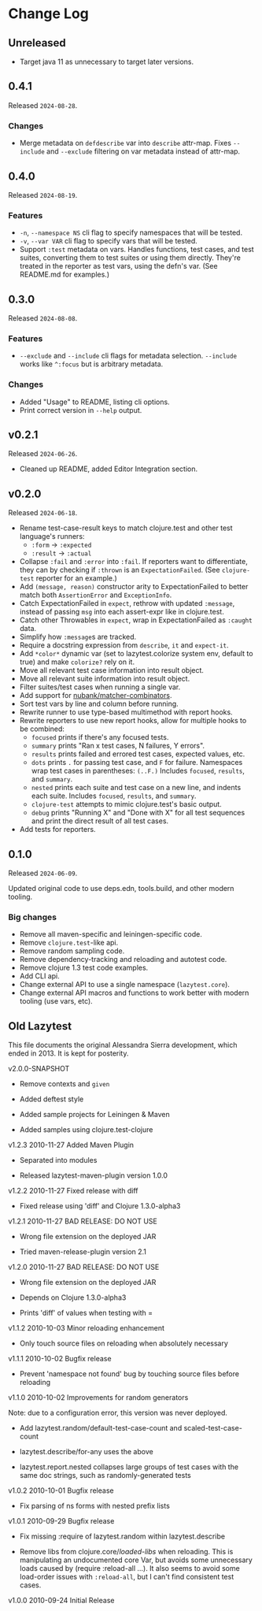 # Change Log

## Unreleased

- Target java 11 as unnecessary to target later versions.

## 0.4.1

Released `2024-08-28`.

### Changes

- Merge metadata on `defdescribe` var into `describe` attr-map. Fixes `--include` and `--exclude` filtering on var metadata instead of attr-map.

## 0.4.0

Released `2024-08-19`.

### Features

- `-n`, `--namespace NS` cli flag to specify namespaces that will be tested.
- `-v`, `--var VAR` cli flag to specify vars that will be tested.
- Support `:test` metadata on vars. Handles functions, test cases, and test suites, converting them to test suites or using them directly. They're treated in the reporter as test vars, using the defn's var. (See README.md for examples.)

## 0.3.0

Released `2024-08-08`.

### Features

- `--exclude` and `--include` cli flags for metadata selection. `--include` works like `^:focus` but is arbitrary metadata.

### Changes

- Added "Usage" to README, listing cli options.
- Print correct version in `--help` output.

## v0.2.1

Released `2024-06-26`.

- Cleaned up README, added Editor Integration section.

## v0.2.0

Released `2024-06-18`.

- Rename test-case-result keys to match clojure.test and other test language's runners:
  * `:form` -> `:expected`
  * `:result` -> `:actual`
- Collapse `:fail` and `:error` into `:fail`. If reporters want to differentiate, they can by checking if `:thrown` is an `ExpectationFailed`. (See `clojure-test` reporter for an example.)
- Add `(message, reason)` constructor arity to ExpectationFailed to better match both `AssertionError` and `ExceptionInfo`.
- Catch ExpectationFailed in `expect`, rethrow with updated `:message`, instead of passing `msg` into each assert-expr like in clojure.test.
- Catch other Throwables in `expect`, wrap in ExpectationFailed as `:caught` data.
- Simplify how `:message`s are tracked.
- Require a docstring expression from `describe`, `it` and `expect-it`.
- Add `*color*` dynamic var (set to lazytest.colorize system env, default to true) and make `colorize?` rely on it.
- Move all relevant test case information into result object.
- Move all relevant suite information into result object.
- Filter suites/test cases when running a single var.
- Add support for [nubank/matcher-combinators](https://github.com/nubank/matcher-combinators).
- Sort test vars by line and column before running.
- Rewrite runner to use type-based multimethod with report hooks.
- Rewrite reporters to use new report hooks, allow for multiple hooks to be combined:
  * `focused` prints if there's any focused tests.
  * `summary` prints "Ran x test cases, N failures, Y errors".
  * `results` prints failed and errored test cases, expected values, etc.
  * `dots` prints `.` for passing test case, and `F` for failure. Namespaces wrap test cases in parentheses: `(..F.)` Includes `focused`, `results`, and `summary`.
  * `nested` prints each suite and test case on a new line, and indents each suite. Includes `focused`, `results`, and `summary`.
  * `clojure-test` attempts to mimic clojure.test's basic output.
  * `debug` prints "Running X" and "Done with X" for all test sequences and print the direct result of all test cases.
- Add tests for reporters.

## 0.1.0

Released `2024-06-09`.

Updated original code to use deps.edn, tools.build, and other modern tooling.

### Big changes

* Remove all maven-specific and leiningen-specific code.
* Remove `clojure.test`-like api.
* Remove random sampling code.
* Remove dependency-tracking and reloading and autotest code.
* Remove clojure 1.3 test code examples.
* Add CLI api.
* Change external API to use a single namespace (`lazytest.core`).
* Change external API macros and functions to work better with modern tooling (use vars, etc).

## Old Lazytest

This file documents the original Alessandra Sierra development, which ended in 2013. It is kept for posterity.

v2.0.0-SNAPSHOT

 * Remove contexts and `given`

 * Added deftest style

 * Added sample projects for Leiningen & Maven

 * Added samples using clojure.test-clojure


v1.2.3        2010-11-27        Added Maven Plugin

 * Separated into modules

 * Released lazytest-maven-plugin version 1.0.0


v1.2.2        2010-11-27        Fixed release with diff

 * Fixed release using 'diff' and Clojure 1.3.0-alpha3


v1.2.1        2010-11-27        BAD RELEASE: DO NOT USE

 * Wrong file extension on the deployed JAR

 * Tried maven-release-plugin version 2.1


v1.2.0        2010-11-27        BAD RELEASE: DO NOT USE

 * Wrong file extension on the deployed JAR

 * Depends on Clojure 1.3.0-alpha3

 * Prints 'diff' of values when testing with =


v1.1.2        2010-10-03        Minor reloading enhancement

 * Only touch source files on reloading when absolutely necessary


v1.1.1        2010-10-02        Bugfix release

 * Prevent 'namespace not found' bug by touching source files before
   reloading


v1.1.0        2010-10-02        Improvements for random generators

 Note: due to a configuration error, this version was never deployed.

 * Add lazytest.random/default-test-case-count and
   scaled-test-case-count

 * lazytest.describe/for-any uses the above

 * lazytest.report.nested collapses large groups of test cases with
   the same doc strings, such as randomly-generated tests


v1.0.2        2010-10-01        Bugfix release

 * Fix parsing of ns forms with nested prefix lists


v1.0.1        2010-09-29        Bugfix release

 * Fix missing :require of lazytest.random within lazytest.describe

 * Remove libs from clojure.core/*loaded-libs* when reloading. This is
   manipulating an undocumented core Var, but avoids some unnecessary
   loads caused by (require :reload-all ...). It also seems to avoid
   some load-order issues with `:reload-all`, but I can't find
   consistent test cases.


v1.0.0        2010-09-24        Initial Release
